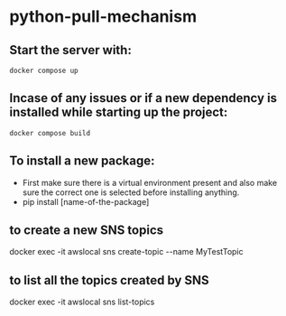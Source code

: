 # python-pull-mechanism

## Start the server with:

`docker compose up`

## Incase of any issues or if a new dependency is installed while starting up the project:

`docker compose build`

## To install a new package:

- First make sure there is a virtual environment present and also make sure the correct one is selected before installing anything.
- pip install [name-of-the-package]

## to create a new SNS topics

docker exec -it <container-id> awslocal sns create-topic --name MyTestTopic

## to list all the topics created by SNS

docker exec -it <container-id> awslocal sns list-topics
